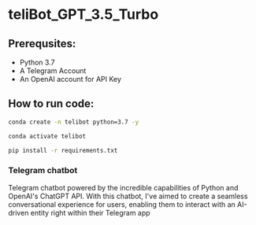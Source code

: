 # teliBot_GPT_3.5_Turbo

## Prerequsites: 

- Python 3.7
- A Telegram Account
- An OpenAI account for API Key


## How to run code:

```bash
conda create -n telibot python=3.7 -y
```
```bash
conda activate telibot
```
```bash
pip install -r requirements.txt
```

### Telegram chatbot
Telegram chatbot powered by the incredible capabilities of Python and OpenAI's ChatGPT API. With this chatbot, I've aimed to create a seamless conversational experience for users, enabling them to interact with an AI-driven entity right within their Telegram app